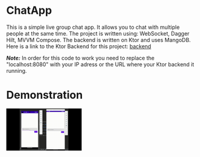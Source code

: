 # ChatApp
This is a simple live group chat app. It allows you to chat with multiple people at the same time. The project is written using: WebSocket, Dagger Hilt, MVVM Compose. The backend is written on Ktor and uses MangoDB. Here is a link to the Ktor Backend for this project: [backend](https://github.com/ilya-shevtsov/ChatAppBackend)

***Note:*** In order for this code to work you need to replace the "localhost:8080" with your IP adress or the URL where your Ktor backend it running. 

# Demonstration

<img src="REAMMEImages/videodemonstration.gif" width="200">

